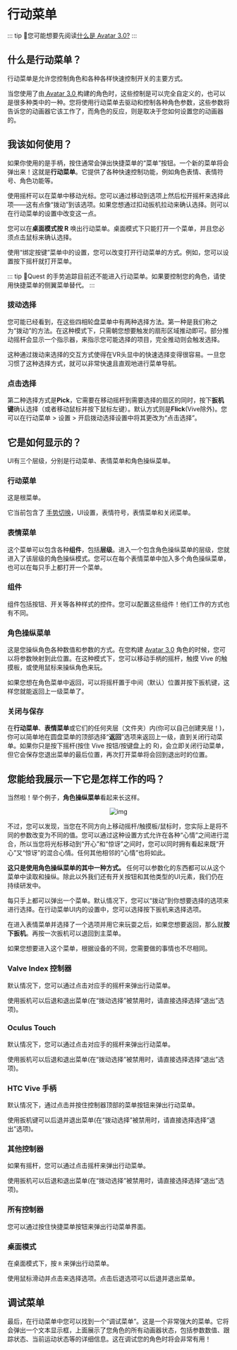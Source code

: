 # 行动菜单

::: tip
📘您可能想要先阅读[什么是 Avatar 3.0?](/creators.vrchat.com/avatars/)
:::

## 什么是行动菜单？

行动菜单是允许您控制角色和各种各样快速控制开关的主要方式。

当您使用了由[ Avatar 3.0 ](/creators.vrchat.com/avatars/)构建的角色时，这些控制是可以完全自定义的，也可以是很多种类中的一种。您将使用行动菜单去驱动和控制各种角色参数，这些参数将告诉您的动画器它该工作了，而角色的反应，则是取决于您如何设置您的动画器的。

## 我该如何使用？

如果你使用的是手柄，按住通常会弹出快捷菜单的“菜单”按钮。一个新的菜单将会弹出来！这就是**行动菜单**。它提供了各种快速控制功能，例如角色表情、表情符号、角色功能等。

使用摇杆可以在菜单中移动光标。您可以通过移动到选项上然后松开摇杆来选择此项——这有点像“拨动”到该选项。如果您想通过扣动扳机拉动来确认选择。则可以在行动菜单的设置中改变这一点。

您可以在**桌面模式按 R** 唤出行动菜单。桌面模式下只能打开一个菜单，并且您必须点击鼠标来确认选择。

使用“绑定按键”菜单中的设置，您可以改变打开行动菜单的方式。例如，您可以设置按下摇杆就打开菜单。

::: tip
📘Quest 的手势追踪目前还不能进入行动菜单。如果要控制您的角色，请使用快捷菜单的侧翼菜单替代。
:::

### 拨动选择

您可能已经看到，在这些四相轮盘菜单中有两种选择方法。第一种是我们称之为“拨动”的方法。在这种模式下，只需朝您想要触发的扇形区域推动即可。部分推动摇杆会显示一个指示器，来指示您可能选择的项目，完全推动则会触发选择。

这种通过拨动来选择的交互方式使得在VR头显中的快速选择变得很容易。一旦您习惯了这种选择方式，就可以非常快速且直观地进行菜单导航。

### 点击选择

第二种选择方式是**Pick**，它需要在移动摇杆到需要选择的扇区的同时，按下**扳机键**确认选择（或者移动鼠标并按下鼠标左键）。默认方式则是**Flick**(Vive除外)。您可以在行动菜单 > 设置 > 开启拨动选择设置中将其更改为“点击选择”。

## 它是如何显示的？

UI有三个层级，分别是行动菜单、表情菜单和角色操纵菜单。

### 行动菜单

这是根菜单。

它当前包含了 [手势切换](../additional-options/gesture-toggle)，UI设置，表情符号，表情菜单和关闭菜单。

### 表情菜单

这个菜单可以包含各种**组件**，包括**层级**。进入一个包含角色操纵菜单的层级，您就进入了该层级的角色操纵模式。您可以在每个表情菜单中加入多个角色操纵菜单，也可以在每只手上都打开一个菜单。

### 组件

组件包括按钮、开关等各种样式的控件。您可以配置这些组件！他们工作的方式也有不同。

### 角色操纵菜单

这是您操纵角色各种数值和参数的方式。在您构建 [Avatar 3.0](/creators.vrchat.com/avatars/) 角色的时候，您可以将参数映射到此位置。在这种模式下，您可以移动手柄的摇杆，触摸 Vive 的触摸板，或使用鼠标来操纵角色来玩。

如果您想在角色菜单中返回，可以将摇杆置于中间（默认）位置并按下扳机键，这样您就能返回上一级菜单了。

### 关闭与保存

在**行动菜单**、**表情菜单**或它们的任何夹层（文件夹）内(你可以自己创建夹层！)，你可以简单地在圆盘菜单的顶部选择“**返回**”选项来返回上一级，直到关闭行动菜单。如果你只是按下摇杆(按住 Vive 按钮/按键盘上的 R)，会立即关闭行动菜单，但它会保存您退出菜单的最后位置，再次打开菜单将会回到退出时的位置。

## 您能给我展示一下它是怎样工作的吗？

当然啦！举个例子，**角色操纵菜单**看起来长这样。

<center>

![img](/docs.vrchat.com/images/action-menu-1.gif)

</center>

不过，您可以发现，当您在不同方向上移动摇杆/触摸板/鼠标时，您实际上是将不同的参数改变为不同的值。您可以通过这种设置方式允许在各种“心情”之间进行混合，所以当您将光标移动到“开心”和“惊讶”之间时，您可以同时拥有看起来既“开心”又“惊讶”的混合心情。任何其他相邻的“心情”也将如此。

**这只是使用角色操纵菜单的其中一种方式。** 任何可以参数化的东西都可以从这个菜单中读取和操纵。除此以外我们还有开关按钮和其他类型的UI元素，我们仍在持续研发中。

每只手上都可以弹出一个菜单。默认情况下，您可以“拨动”到你想要选择的选项来进行选择。在行动菜单UI内的设置中，您可以选择按下扳机来选择选项。

在进入表情菜单并选择了一个选项并用它来玩耍之后，如果您想要返回，那么就**按下扳机**。再按一次扳机可以退回到主菜单。

如果您想要进入这个菜单，根据设备的不同，您需要做的事情也不尽相同。

### Valve Index 控制器

默认情况下，您可以通过点击对应手的摇杆来弹出行动菜单。

使用扳机可以后退和退出菜单(在“拨动选择”被禁用时，请直接选择选择“退出”选项)。

### Oculus Touch

默认情况下，您可以通过点击对应手的摇杆来弹出行动菜单。

使用扳机可以后退和退出菜单(在“拨动选择”被禁用时，请直接选择选择“退出”选项)。

### HTC Vive 手柄

默认情况下，通过点击并按住控制器顶部的菜单按钮来弹出行动菜单。

使用扳机键可以后退并退出菜单(在“拨动选择”被禁用时，请直接选择选择“退出”选项)。

### 其他控制器

如果有摇杆，您可以通过点击摇杆来弹出行动菜单。

使用扳机可以后退和退出菜单(在“拨动选择”被禁用时，请直接选择选择“退出”选项)。

### 所有控制器

您可以通过按住快捷菜单按钮来弹出行动菜单界面。

### 桌面模式

在桌面模式下，按 `R` 来弹出行动菜单。

使用鼠标滑动并点击来选择选项。点击后退选项可以后退并退出菜单。

## 调试菜单

最后，在行动菜单中您可以找到一个“调试菜单”。这是一个非常强大的菜单。它将会弹出一个文本显示框，上面展示了您角色的所有动画器状态，包括参数数值、跟踪状态、当前运动状态等的详细信息。这在调试您的角色时将会非常有用！
